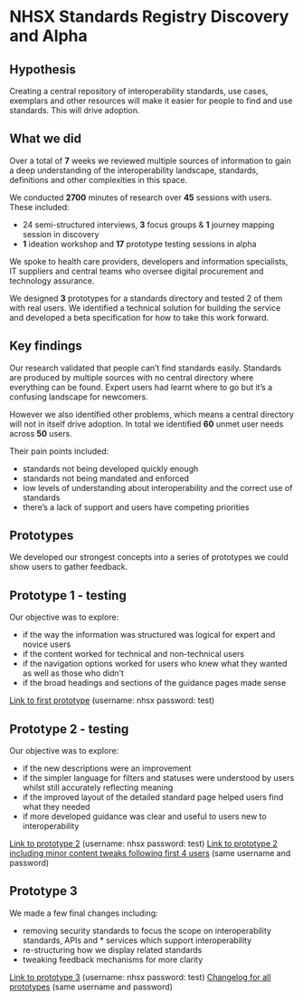 # NHSX Standards Registry Discovery and Alpha

## Hypothesis
Creating a central repository of interoperability standards, use cases, exemplars and other resources will make it easier for people to find and use standards. This will drive adoption.

## What we did
Over a total of **7** weeks we reviewed multiple sources of information to gain a deep understanding of the  interoperability landscape, standards, definitions and other complexities in this space.

We conducted **2700** minutes of research over **45** sessions with users. These included:
* 24 semi-structured interviews, **3** focus groups & **1** journey mapping session in discovery
* **1** ideation workshop and **17** prototype testing sessions in alpha

We spoke to health care providers, developers and information specialists, IT suppliers and central teams who oversee digital procurement and technology assurance.

We designed **3** prototypes for a standards directory and tested 2 of them with real users. We identified a technical solution for building the service and developed a beta specification for how to take this work forward.

## Key findings
Our research validated that people can’t find standards easily. Standards are produced by multiple sources with no central directory where everything can be found. Expert users had learnt where to go but it’s a confusing landscape for newcomers.

However we also identified other problems, which means a central directory will not in itself drive adoption. In total we identified **60** unmet user needs across **50** users.

Their pain points included:
* standards not being developed quickly enough
* standards not being mandated and enforced
* low levels of understanding about interoperability and the correct use of standards 
* there’s a lack of support and users have competing priorities
## Prototypes
We developed our strongest concepts into a series of prototypes we could show users to gather feedback.
## Prototype 1 - testing
Our objective was to explore:
* if the way the information was structured was logical for expert and novice users
* if the content worked for technical and non-technical users
* if the navigation options worked for users who knew what they wanted as well as those who didn’t
* if the broad headings and sections of the guidance pages made sense

[Link to first prototype](https://nhs-standards-registry.herokuapp.com/v1/home) (username: nhsx password: test)

## Prototype 2 - testing
Our objective was to explore:
* if the new descriptions were an improvement 
* if the simpler language for filters and statuses were understood by users whilst still accurately reflecting meaning
* if the improved layout of the detailed standard page helped users find what they needed
* if more developed guidance was clear and useful to users new to interoperability

[Link to prototype 2](https://nhs-standards-registry.herokuapp.com/v2/home) (username: nhsx password: test)
[Link to prototype 2 including minor content tweaks following first 4 users](https://nhs-standards-registry.herokuapp.com/v3/home) (same username and password)

## Prototype 3
We made a few final changes including:
* removing security standards to focus the scope on interoperability standards, APIs and * services which support interoperability
* re-structuring how we display related standards
* tweaking feedback mechanisms for more clarity

[Link to prototype 3](https://nhs-standards-registry.herokuapp.com/v4/home) (username: nhsx password: test)
[Changelog for all prototypes](https://nhs-standards-registry.herokuapp.com/) (same username and password)
